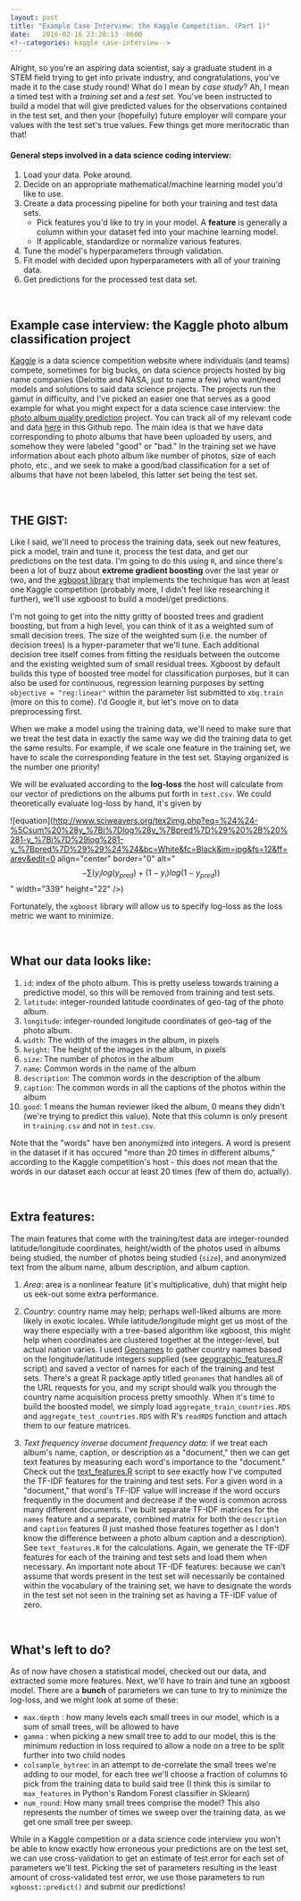 ```yaml
---
layout: post
title: "Example Case Interview: the Kaggle Competition. (Part 1)"
date:   2016-02-16 23:28:13 -0600
<!--categories: kaggle case-interview-->
---
```



Alright, so you're an aspiring data scientist, say a graduate student in a STEM field trying to get into private industry, and congratulations, you've made it to the case study round! What do I mean by *case study*? Ah, I mean a timed test with a *training set* and a *test set*. You've been instructed to build a model that will give predicted values for the observations contained in the test set, and then your (hopefully) future employer will compare your values with the test set's true values. Few things get more meritocratic than that!


#### General steps involved in a data science coding interview:
1. Load your data. Poke around.
2. Decide on an appropriate mathematical/machine learning model you'd like to use.
3. Create a data processing pipeline for both your training and test data sets.
	- Pick features you'd like to try in your model. A **feature** is generally a column within your dataset fed into your machine learning model.
	- If applicable, standardize or normalize various features.
4. Tune the model's hyperparameters through validation.
5. Fit model with decided upon hyperparameters with all of your training data.
6. Get predictions for the processed test data set.

<br/>

## Example case interview: the Kaggle photo album classification project
[Kaggle](https://www.kaggle.com/) is a data science competition website where individuals (and teams) compete, sometimes for big bucks, on data science projects hosted by big name companies (Deloitte and NASA, just to name a few) who want/need models and solutions to said data science projects. The projects run the gamut in difficulty, and I've picked an easier one that serves as a good example for what you might expect for a data science case interview: the [photo album quality prediction](https://www.kaggle.com/c/PhotoQualityPrediction) project. You can track all of my relevant code and data [here](https://github.com/fineiskid/photo_kaggle) in this Github repo. The main idea is that we have data corresponding to photo albums that have been uploaded by users, and somehow they were labeled "good" or "bad." In the training set we have information about each photo album like number of photos, size of each photo, etc., and we seek to make a good/bad classification for a set of albums that have not been labeled, this latter set being the test set.

<br/>

## THE GIST:
 Like I said, we'll need to process the training data, seek out new features, pick a model, train and tune it, process the test data, and get our predictions on the test data. I'm going to do this using `R`, and since there's been a lot of buzz about __extreme gradient boosting__ over the last year or two, and the [xgboost library](https://www.youtube.com/watch?v=Og7CGAfSr_Y) that implements the technique has won at least one Kaggle competition (probably more, I didn't feel like researching it further), we'll use xgboost to build a model/get predictions.

I'm not going to get into the nitty gritty of boosted trees and gradient boosting, but from a high level, you can think of it as a weighted sum of small decision trees. The size of the weighted sum (i.e. the number of decision trees) is a hyper-parameter that we'll tune. Each additional decision tree itself comes from fitting the residuals between the outcome and the existing weighted sum of small residual trees. Xgboost by default builds this type of boosted tree model for classification purposes, but it can also be used for continuous, regression learning purposes by setting `objective = "reg:linear"` within the parameter list submitted to `xbg.train` (more on this to come). I'd Google it, but let's move on to data preprocessing first.

When we make a model using the training data, we'll need to make sure that we treat the test data in exactly the same way we did the training data to get the same results. For example, if we scale one feature in the training set, we have to scale the corresponding feature in the test set. Staying organized is the number one priority!

We will be evaluated according to the **log-loss** the host will calculate from our vector of predictions on the albums put forth in `test.csv`. We could theoretically evaluate log-loss by hand, it's given by

![equation](http://www.sciweavers.org/tex2img.php?eq=%24%24-%5Csum%20%28y_%7Bi%7Dlog%28y_%7Bpred%7D%29%20%2B%20%281-y_%7Bi%7D%29log%281-y_%7Bpred%7D%29%29%24%24&bc=White&fc=Black&im=jpg&fs=12&ff=arev&edit=0 align="center" border="0" alt="$$-\sum (y_{i}log(y_{pred}) + (1-y_{i})log(1-y_{pred}))$$" width="339" height="22" />)

Fortunately, the `xgboost` library will allow us to specify log-loss as the loss metric we want to minimize.

<br/>

## What our data looks like:
1. `id`: index of the photo album. This is pretty useless towards training a predictive model, so this will be removed from training and test sets.
2. `latitude`: integer-rounded latitude coordinates of geo-tag of the photo album.
3. `longitude`: integer-rounded longitude coordinates of geo-tag of the photo album.
4. `width`: The width of the images in the album, in pixels
5. `height`: The height of the images in the album, in pixels
6. `size`: The number of photos in the album
7. `name`: Common words in the name of the album
8. `description`: The common words in the description of the album
9. `caption`: The common words in all the captions of the photos within the album
10. `good`: 1 means the human reviewer liked the album, 0 means they didn't (we're trying to predict this value). Note that this column is only present in `training.csv` and not in `test.csv`.

Note that the "words" have ben anonymized into integers. A word is present in the dataset if it has occured "more than 20 times in different albums," according to the Kaggle competition's host - this does not mean that the words in our dataset each occur at least 20 times (few of them do, actually).

<br/>

## Extra features:
The main features that come with the training/test data are integer-rounded latitude/longitude coordinates, height/width of the photos used in albums being studied, the number of photos being studied (`size`), and anonymized text from the album name, album description, and album caption.

1. *Area*: area is a nonlinear feature (it's multiplicative, duh) that might help us eek-out some extra performance.

2. *Country*: country name may help; perhaps well-liked albums are more likely in exotic locales. While latitude/longitude might get us most of the way there especially with a tree-based algorithm like xgboost, this might help when coordinates are clustered together at the integer-level, but actual nation varies. I used [Geonames](http://www.geonames.org/) to gather country names based on the longitude/latitude integers supplied (see [geographic_features.R](https://github.com/fineiskid/photo_kaggle/blob/master/src/geographic_features.R) script) and saved a vector of names for each of the training and test sets. There's a great R package aptly titled `geonames` that handles all of the URL requests for you, and my script should walk you through the country name acquisition process pretty smoothly. When it's time to build the boosted model, we simply load `aggregate_train_countries.RDS` and `aggregate_test_countries.RDS` with R's `readRDS` function and attach them to our feature matrices.


3. *Text frequency inverse document frequency data*: if we treat each album's name, caption, or description as a "document," then we can get text features by measuring each word's importance to the "document." Check out the [text_features.R](https://github.com/fineiskid/photo_kaggle/blob/master/src/text_features.R) script to see exactly how I've computed the TF-IDF features for the training and test sets. For a given word in a "document," that word's TF-IDF value will increase if the word occurs frequently in the document and decrease if the word is common across many different documents. I've built separate TF-IDF matrices for the `names` feature and a separate, combined matrix for both the `description` and `caption` features (I just mashed those features together as I don't know the difference between a photo album caption and a description). See `text_features.R` for the calculations. Again, we generate the TF-IDF features for each of the training and test sets and load them when necessary. An important note about TF-IDF features: because we can't assume that words present in the test set will necessarily be contained within the vocabulary of the training set, we have to designate the words in the test set not seen in the training set as having a TF-IDF value of zero. 


<br/>

## What's left to do?
As of now have chosen a statistical model, checked out our data, and extracted some more features. Next, we'll have to train and tune an xgboost model. There are a **bunch** of parameters we can tune to try to minimize the log-loss, and we might look at some of these:

- `max.depth` : how many levels each small trees in our model, which is a sum of small trees, will be allowed to have
- `gamma` : when picking a new small tree to add to our model, this is the minimum reduction in loss required to allow a node on a tree to be split further into two child nodes
- `colsample_bytree`: in an attempt to de-correlate the small trees we're adding to our model, for each tree we'll choose a fraction of columns to pick from the training data to build said tree (I think this is similar to `max_features` in Python's Random Forest classifier in Sklearn)
- `num_round`: How many small trees comprise the model? This also represents the number of times we sweep over the training data, as we get one small tree per sweep.

While in a Kaggle competition or a data science code interview you won't be able to know exactly how erroneous your predictions are on the test set, we can use cross-validation to get an estimate of test error for each set of parameters we'll test. Picking the set of parameters resulting in the least amount of cross-validated test error, we use those parameters to run `xgboost::predict()` and submit our predictions!


